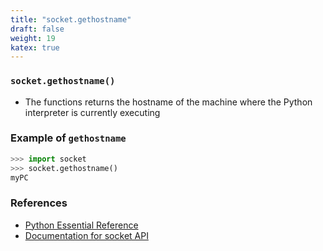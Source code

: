 ```yaml
---
title: "socket.gethostname"
draft: false
weight: 19
katex: true
---
```


### `socket.gethostname()`
- The functions returns the hostname of the machine where the Python interpreter is currently executing

### Example of `gethostname`

```python
>>> import socket
>>> socket.gethostname()
myPC
```

### References
- [Python Essential Reference](http://index-of.co.uk/Python/Python%20Essential%20Reference,%20Fourth%20Edition.pdf)
- [Documentation for socket API](https://docs.python.org/3/library/socket.html)
